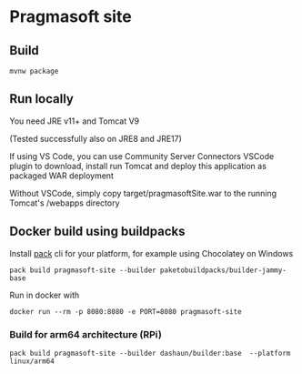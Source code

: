 # Pragmasoft site

## Build

`mvnw package`

## Run locally

You need JRE v11+ and Tomcat V9

(Tested successfully also on JRE8 and JRE17)

If using VS Code, you can use Community Server Connectors VSCode plugin to download, install run Tomcat and deploy this application as packaged WAR deployment

Without VSCode, simply copy target/pragmasoftSite.war to the running Tomcat's /webapps directory

## Docker build using buildpacks

Install [pack](https://buildpacks.io/docs/for-platform-operators/how-to/integrate-ci/pack/) cli for your platform, for example using Chocolatey on Windows

`pack build pragmasoft-site --builder paketobuildpacks/builder-jammy-base`

Run in docker with

`docker run --rm -p 8080:8080 -e PORT=8080 pragmasoft-site`

### Build for arm64 architecture (RPi)

`pack build pragmasoft-site --builder dashaun/builder:base  --platform linux/arm64`
